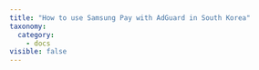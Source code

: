 ```yaml
---
title: "How to use Samsung Pay with AdGuard in South Korea"
taxonomy:
  category:
    - docs
visible: false
---
```

